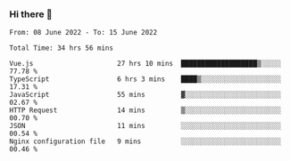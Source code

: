 ### Hi there 👋

<!--
**siaikin/siaikin** is a ✨ _special_ ✨ repository because its `README.md` (this file) appears on your GitHub profile.

Here are some ideas to get you started:

- 🔭 I’m currently working on ...
- 🌱 I’m currently learning ...
- 👯 I’m looking to collaborate on ...
- 🤔 I’m looking for help with ...
- 💬 Ask me about ...
- 📫 How to reach me: ...
- 😄 Pronouns: ...
- ⚡ Fun fact: ...
-->

<!--START_SECTION:waka-->

```text
From: 08 June 2022 - To: 15 June 2022

Total Time: 34 hrs 56 mins

Vue.js                     27 hrs 10 mins  ███████████████████▒░░░░░   77.78 %
TypeScript                 6 hrs 3 mins    ████▒░░░░░░░░░░░░░░░░░░░░   17.31 %
JavaScript                 55 mins         ▓░░░░░░░░░░░░░░░░░░░░░░░░   02.67 %
HTTP Request               14 mins         ▒░░░░░░░░░░░░░░░░░░░░░░░░   00.70 %
JSON                       11 mins         ░░░░░░░░░░░░░░░░░░░░░░░░░   00.54 %
Nginx configuration file   9 mins          ░░░░░░░░░░░░░░░░░░░░░░░░░   00.46 %
```

<!--END_SECTION:waka-->
